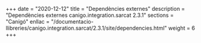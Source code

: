 +++
date        = "2020-12-12"
title       = "Dependències externes"
description = "Dependències externes canigo.integration.sarcat 2.3.1"
sections    = "Canigó"
enllac		= "/documentacio-llibreries/canigo.integration.sarcat/2.3.1/site/dependencies.html"
weight		= 6
+++

